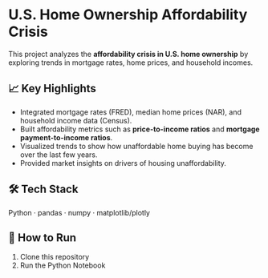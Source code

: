 # U.S. Home Ownership Affordability Crisis

This project analyzes the **affordability crisis in U.S. home ownership** by exploring trends in 
mortgage rates, home prices, and household incomes.

## 📈 Key Highlights
- Integrated mortgage rates (FRED), median home prices (NAR), and household income data (Census).
- Built affordability metrics such as **price-to-income ratios** and **mortgage payment-to-income ratios**.
- Visualized trends to show how unaffordable home buying has become over the last few years.
- Provided market insights on drivers of housing unaffordability.

## 🛠️ Tech Stack
Python · pandas · numpy · matplotlib/plotly

## 🚀 How to Run
1. Clone this repository
2. Run the Python Notebook

